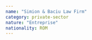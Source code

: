 ```yaml
---
name: "Simion & Baciu Law Firm"
category: private-sector
nature: "Entreprise"
nationality: ROM
---
```

